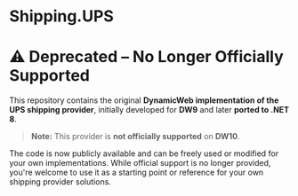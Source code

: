 # Shipping.UPS

# ⚠️ Deprecated – No Longer Officially Supported

This repository contains the original **DynamicWeb implementation of the UPS shipping provider**, initially developed for **DW9** and later **ported to .NET 8**.

> **Note:** This provider is **not officially supported** on **DW10**.

The code is now publicly available and can be freely used or modified for your own implementations. While official support is no longer provided, you're welcome to use it as a starting point or reference for your own shipping provider solutions.


